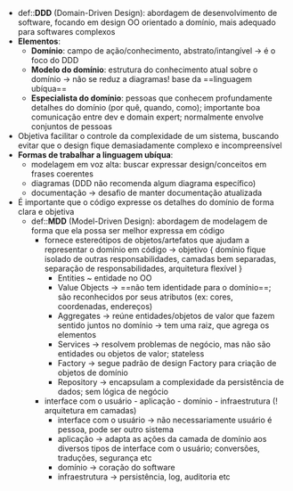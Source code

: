 * def::**DDD** (Domain-Driven Design): abordagem de desenvolvimento de software, focando em design OO orientado a domínio, mais adequado para softwares complexos
* **Elementos**:
	* **Domínio**: campo de ação/conhecimento, abstrato/intangível -> é o foco do DDD
	* **Modelo do domínio**: estrutura do conhecimento atual sobre o domínio -> não se reduz a diagramas! base da ==linguagem ubíqua==
	* **Especialista do domínio**: pessoas que conhecem profundamente detalhes do domínio (por quê, quando, como); importante boa comunicação entre dev e domain expert; normalmente envolve conjuntos de pessoas
* Objetiva facilitar o controle da complexidade de um sistema, buscando evitar que o design fique demasiadamente complexo e incompreensível
* **Formas de trabalhar a linguagem ubíqua**:
	* modelagem em voz alta: buscar expressar design/conceitos em frases coerentes
	* diagramas (DDD não recomenda algum diagrama específico)
	* documentação -> desafio de manter documentação atualizada
* É importante que o código expresse os detalhes do domínio de forma clara e objetiva
	* def::**MDD** (Model-Driven Design): abordagem de modelagem de forma que ela possa ser melhor expressa em código
		* fornece estereótipos de objetos/artefatos que ajudam a representar o domínio em código -> objetivo { domínio fique isolado de outras responsabilidades, camadas bem separadas, separação de responsabilidades, arquitetura flexível }
			* Entities ~ entidade no OO
			* Value Objects -> ==não tem identidade para o domínio==; são reconhecidos por seus atributos (ex: cores, coordenadas, endereços)
			* Aggregates -> reúne entidades/objetos de valor que fazem sentido juntos no domínio -> tem uma raiz, que agrega os elementos
			* Services -> resolvem problemas de negócio, mas não são entidades ou objetos de valor; stateless
			* Factory -> segue padrão de design Factory para criação de objetos de domínio
			* Repository -> encapsulam a complexidade da persistência de dados; sem lógica de negócio
		* interface com o usuário - aplicação - domínio - infraestrutura (! arquitetura em camadas)
			* interface com o usuário -> não necessariamente usuário é pessoa, pode ser outro sistema
			* aplicação -> adapta as ações da camada de domínio aos diversos tipos de interface com o usuário; conversões, traduções, segurança etc
			* domínio -> coração do software
			* infraestrutura -> persistência, log, auditoria etc